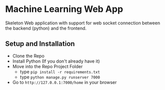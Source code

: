 # Machine Learning Web App

Skeleton Web application with support for web socket connection between the backend (python) and the frontend.

## Setup and Installation
- Clone the Repo
- Install Python (If you don't already have it)
- Move into the Repo Project Folder
  - type `pip install -r requirements.txt`
  - type `python manage.py runserver 7000`
- Go to `http://127.0.0.1:7000/home` in your browser

